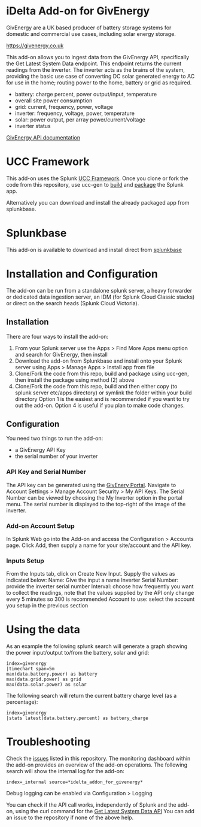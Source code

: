 # iDelta Add-on for GivEnergy

GivEnergy are a UK based producer of battery storage systems for domestic and commercial use cases, including solar energy storage.

https://givenergy.co.uk

This add-on allows you to ingest data from the GivEnergy API, specifically the Get Latest System Data endpoint.  This endpoint returns the current readings from the inverter.  The inverter acts as the brains of the system, providing the basic use case of converting DC solar generated energy to AC for use in the home; routing power to the home, battery or grid as required.

* battery: charge percent, power output/input, temperature
* overall site power consumption
* grid: current, frequency, power, voltage
* inverter: frequency, voltage, power, temperature
* solar: power output, per array power/current/voltage
* inverter status

[GivEnergy API documentation](https://givenergy.cloud/docs/api/v1#inverter-data-GETinverter--inverter_serial_number--system-data-latest)

# UCC Framework
This add-on uses the Splunk [UCC Framework](https://splunk.github.io/addonfactory-ucc-generator/).  Once you clone or fork the code from this repository, use ucc-gen to [build](https://splunk.github.io/addonfactory-ucc-generator/quickstart/#ucc-gen-build) and [package](https://splunk.github.io/addonfactory-ucc-generator/quickstart/#ucc-gen-package) the Splunk app.  

Alternatively you can download and install the already packaged app from splunkbase. 

# Splunkbase
This add-on is available to download and install direct from [splunkbase](https://splunkbase.splunk.com/app/7480)

# Installation and Configuration
The add-on can be run from a standalone splunk server, a heavy forwarder or dedicated data ingestion server, an IDM (for Splunk Cloud Classic stacks) or direct on the search heads (Splunk Cloud Victoria).
## Installation
There are four ways to install the add-on:
1. From your Splunk server use the Apps > Find More Apps menu option and search for GivEnergy, then install
2. Download the add-on from Splunkbase and install onto your Splunk server using Apps > Manage Apps > Install app from file
3. Clone/Fork the code from this repo, build and package using ucc-gen, then install the package using method (2) above
4. Clone/Fork the code from this repo, build and then either copy (to splunk server etc/apps directory) or symlink the folder within your build directory
Option 1 is the easiest and is recommended if you want to try out the add-on.  Option 4 is useful if you plan to make code changes.
## Configuration
You need two things to run the add-on:
* a GivEnergy API Key
* the serial number of your inverter
### API Key and Serial Number
The API key can be generated using the [GivEnery Portal](https://givenergy.cloud).  Navigate to Account Settings > Manage Account Security > My API Keys.
The Serial Number can be viewed by choosing the My Inverter option in the portal menu.  The serial number is displayed to the top-right of the image of the inverter.  
### Add-on Account Setup
In Splunk Web go into the Add-on and access the Configuration > Accounts page.  Click Add, then supply a name for your site/account and the API key.
### Inputs Setup
From the Inputs tab, click on Create New Input.  Supply the values as indicated below:
Name: Give the input a name
Inverter Serial Number: provide the inverter serial number
Interval: choose how frequently you want to collect the readings, note that the values supplied by the API only change every 5 minutes so 300 is recommended
Account to use: select the account you setup in the previous section
# Using the data
As an example the following splunk search will generate a graph showing the power input/output to/from the battery, solar and grid:
```
index=givenergy
|timechart span=5m 
max(data.battery.power) as battery 
max(data.grid.power) as grid 
max(data.solar.power) as solar
```
The following search will return the current battery charge level (as a percentage):
```
index=givenergy
|stats latest(data.battery.percent) as battery_charge
```
# Troubleshooting
Check the [issues](https://github.com/srsplunk/idelta_addon_for_givenergy/issues) listed in this repository.
The monitoring dashboard within the add-on provides an overview of the add-on operations.
The following search will show the internal log for the add-on:
```
index=_internal source=*idelta_addon_for_givenergy*
```
Debug logging can be enabled via Configuration > Logging

You can check if the API call works, independently of Splunk and the add-on, using the curl command for the [Get Latest System Data API](https://givenergy.cloud/docs/api/v1#inverter-data-GETinverter--inverter_serial_number--system-data-latest)
You can add an issue to the repository if none of the above help.

